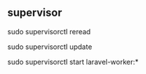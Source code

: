 ## supervisor

sudo supervisorctl reread

sudo supervisorctl update

sudo supervisorctl start laravel-worker:*
